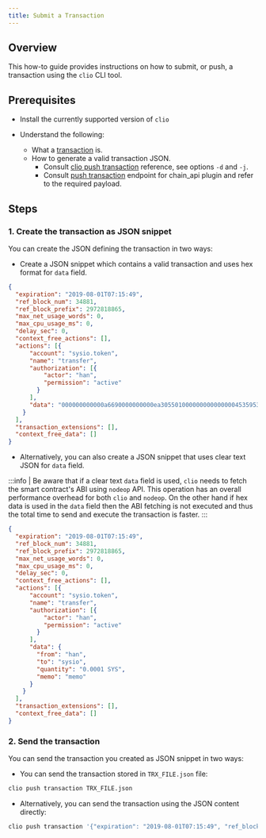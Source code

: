 ```yaml
---
title: Submit a Transaction
---
```


## Overview

This how-to guide provides instructions on how to submit, or push, a transaction using the `clio` CLI tool.

## Prerequisites

* Install the currently supported version of `clio`

* Understand the following:
  * What a [transaction](/docs/introduction/glossary.md#transaction) is.
  * How to generate a valid transaction JSON.
    * Consult [clio push transaction](/docs/api-reference/tooling/clio/command-reference/push/push-transaction.md) reference, see options `-d` and `-j`.
    * Consult [push transaction](../../openapi/ChainApi.yaml#operation/push_transactions) endpoint for chain_api plugin and refer to the required payload.

## Steps

### 1. Create the transaction as JSON snippet

You can create the JSON defining the transaction in two ways:

* Create a JSON snippet which contains a valid transaction and uses hex format for `data` field.

```JSON
{
  "expiration": "2019-08-01T07:15:49",
  "ref_block_num": 34881,
  "ref_block_prefix": 2972818865,
  "max_net_usage_words": 0,
  "max_cpu_usage_ms": 0,
  "delay_sec": 0,
  "context_free_actions": [],
  "actions": [{
      "account": "sysio.token",
      "name": "transfer",
      "authorization": [{
          "actor": "han",
          "permission": "active"
        }
      ],
      "data": "000000000000a6690000000000ea305501000000000000000453595300000000016d"
    }
  ],
  "transaction_extensions": [],
  "context_free_data": []
}
```

* Alternatively, you can also create a JSON snippet that uses clear text JSON for `data` field.

:::info
| Be aware that if a clear text `data` field is used, `clio` needs to fetch the smart contract's ABI using `nodeop` API. This operation has an overall performance overhead for both `clio` and `nodeop`. On the other hand if hex data is used in the `data` field then the ABI fetching is not executed and thus the total time to send and execute the transaction is faster.
:::

```json
{
  "expiration": "2019-08-01T07:15:49",
  "ref_block_num": 34881,
  "ref_block_prefix": 2972818865,
  "max_net_usage_words": 0,
  "max_cpu_usage_ms": 0,
  "delay_sec": 0,
  "context_free_actions": [],
  "actions": [{
      "account": "sysio.token",
      "name": "transfer",
      "authorization": [{
          "actor": "han",
          "permission": "active"
        }
      ],
      "data": {
        "from": "han",
        "to": "sysio",
        "quantity": "0.0001 SYS",
        "memo": "memo"
      }
    }
  ],
  "transaction_extensions": [],
  "context_free_data": []
}
```

### 2. Send the transaction

You can send the transaction you created as JSON snippet in two ways:

* You can send the transaction stored in `TRX_FILE.json` file:

```sh
clio push transaction TRX_FILE.json
```

* Alternatively, you can send the transaction using the JSON content directly:

```sh
clio push transaction '{"expiration": "2019-08-01T07:15:49", "ref_block_num": 34881,"ref_block_prefix": 2972818865,"max_net_usage_words": 0,"max_cpu_usage_ms": 0,"delay_sec": 0,"context_free_actions": [],"actions": [{"account": "sysio.token","name": "transfer","authorization": [{"actor": "han","permission": "active"}],"data": {"from": "han","to": "sysio","quantity": "0.0001 SYS","memo": "memo"}}],"transaction_extensions": [],"context_free_data": []}'
```
